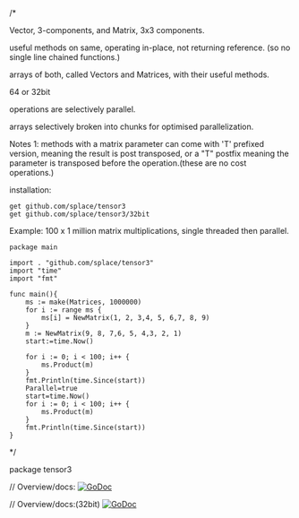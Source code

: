 /*

Vector, 3-components, and Matrix, 3x3 components.

useful methods on same, operating in-place, not returning reference. (so no single line chained functions.)

arrays of both, called Vectors and Matrices, with their useful methods.

64 or 32bit

operations are selectively parallel.

arrays selectively broken into chunks for optimised parallelization.

Notes
1: 	methods with a matrix parameter can come with 'T' prefixed version, meaning the result is post transposed, or a "T" postfix meaning the parameter is transposed before the operation.(these are no cost operations.)



installation:

	get github.com/splace/tensor3
	get github.com/splace/tensor3/32bit




Example:  100 x 1 million matrix multiplications, single threaded then parallel.

	package main

	import . "github.com/splace/tensor3"
	import "time"
	import "fmt"

	func main(){
		ms := make(Matrices, 1000000)
		for i := range ms {
			ms[i] = NewMatrix(1, 2, 3,4, 5, 6,7, 8, 9)
		}
		m := NewMatrix(9, 8, 7,6, 5, 4,3, 2, 1)
		start:=time.Now()

		for i := 0; i < 100; i++ {
			ms.Product(m)
		}
		fmt.Println(time.Since(start))
		Parallel=true
		start=time.Now()
		for i := 0; i < 100; i++ {
			ms.Product(m)
		}
		fmt.Println(time.Since(start))
	}


*/

package tensor3

// Overview/docs: [![GoDoc](https://godoc.org/github.com/splace/tensor3?status.svg)](https://godoc.org/github.com/splace/tensor3) 

// Overview/docs:(32bit) [![GoDoc](https://godoc.org/github.com/splace/tensor3/32bit?status.svg)](https://godoc.org/github.com/splace/tensor3/32bit) 

